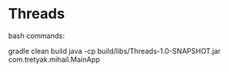 # Threads
bash commands:

gradle clean build
java -cp build/libs/Threads-1.0-SNAPSHOT.jar com.tretyak.mihail.MainApp



